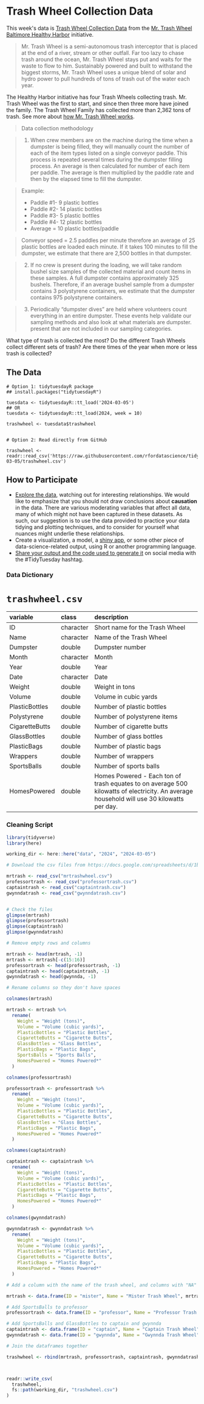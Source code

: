 # Trash Wheel Collection Data

This week's data is [Trash Wheel Collection Data](https://docs.google.com/spreadsheets/d/1b8Lbe-z3PNb3H8nSsSjrwK2B0ReAblL2/edit#gid=1143432795) from the [Mr. Trash Wheel](https://www.mrtrashwheel.com/) [Baltimore Healthy Harbor](https://www.waterfrontpartnership.org/healthy-harbor-initiative) initiative.

> Mr. Trash Wheel is a semi-autonomous trash interceptor that is placed at the end of a river, stream or other outfall. Far too lazy to chase trash around the ocean, Mr. Trash Wheel stays put and waits for the waste to flow to him. Sustainably powered and built to withstand the biggest storms, Mr. Trash Wheel uses a unique blend of solar and hydro power to pull hundreds of tons of trash out of the water each year.

The Healthy Harbor initiative has four Trash Wheels collecting trash. Mr. Trash Wheel was the first to start, and since then three more have joined the family. The Trash Wheel Family has collected more than 2,362 tons of trash. See more about [how Mr. Trash Wheel works](https://www.mrtrashwheel.com/technology/).

>Data collection methodology

>1. When crew members are on the machine during the time when a dumpster is being filled, they will manually count the number of each of the item types listed on a single conveyor paddle. This process is repeated several times during the dumpster filling process. An average is then calculated for number of each item per paddle. The average is then multiplied by the paddle rate and then by the elapsed time to fill the dumpster.

>Example:
> * Paddle #1- 9 plastic bottles
> * Paddle #2- 14 plastic bottles
> * Paddle #3- 5 plastic bottles
> * Paddle #4- 12 plastic bottles
> * Average = 10 plastic bottles/paddle

>Conveyor speed = 2.5 paddles per minute therefore an average of 25 plastic bottles are loaded each minute. If it takes 100 minutes to fill the dumpster, we estimate that there are 2,500 bottles in that dumpster.

>2. If no crew is present during the loading, we will take random bushel size samples of the collected material and count items in these samples. A full dumpster contains approximately 325 bushels. Therefore, if an average bushel sample from a dumpster contains 3 polystyrene containers, we estimate that the dumpster contains 975 polystyrene containers.

>3. Periodically “dumpster dives” are held where volunteers count everything in an entire dumpster. These events help validate our sampling methods and also look at what materials are dumpster. present that are not included in our sampling categories.

What type of trash is collected the most? Do the different Trash Wheels collect different sets of trash? Are there times of the year when more or less trash is collected? 

## The Data

```{r}
# Option 1: tidytuesdayR package 
## install.packages("tidytuesdayR")

tuesdata <- tidytuesdayR::tt_load('2024-03-05')
## OR
tuesdata <- tidytuesdayR::tt_load(2024, week = 10)

trashwheel <- tuesdata$trashwheel


# Option 2: Read directly from GitHub

trashwheel <- readr::read_csv('https://raw.githubusercontent.com/rfordatascience/tidytuesday/master/data/2024/2024-03-05/trashwheel.csv')

```

## How to Participate

- [Explore the data](https://r4ds.hadley.nz/), watching out for interesting relationships. We would like to emphasize that you should not draw conclusions about **causation** in the data. There are various moderating variables that affect all data, many of which might not have been captured in these datasets. As such, our suggestion is to use the data provided to practice your data tidying and plotting techniques, and to consider for yourself what nuances might underlie these relationships.
- Create a visualization, a model, a [shiny app](https://shiny.posit.co/), or some other piece of data-science-related output, using R or another programming language.
- [Share your output and the code used to generate it](../../../sharing.md) on social media with the #TidyTuesday hashtag.

### Data Dictionary

# `trashwheel.csv`

|variable       |class     |description    |
|:--------------|:---------|:--------------|
|ID             |character |Short name for the Trash Wheel             |
|Name           |character |Name of the Trash Wheel           |
|Dumpster       |double    |Dumpster number       |
|Month          |character |Month          |
|Year           |double    |Year           |
|Date           |character |Date           |
|Weight         |double    |Weight in tons         |
|Volume         |double    |Volume in cubic yards          |
|PlasticBottles |double    |Number of plastic bottles |
|Polystyrene    |double    |Number of polystyrene items    |
|CigaretteButts |double    |Number of cigarette butts |
|GlassBottles   |double    |Number of glass bottles   |
|PlasticBags    |double    |Number of plastic bags    |
|Wrappers       |double    |Number of wrappers       |
|SportsBalls    |double    |Number of sports balls    |
|HomesPowered   |double    |Homes Powered - Each ton of trash equates to on average 500 kilowatts of electricity.  An average household will use 30 kilowatts per day.   |


### Cleaning Script

``` r
library(tidyverse)
library(here)

working_dir <- here::here("data", "2024", "2024-03-05")

# Download the csv files from https://docs.google.com/spreadsheets/d/1b8Lbe-z3PNb3H8nSsSjrwK2B0ReAblL2/edit#gid=1143432795

mrtrash <- read_csv("mrtrashwheel.csv")
professortrash <- read_csv("professortrash.csv")
captaintrash <- read_csv("captaintrash.csv")
gwynndatrash <- read_csv("gwynndatrash.csv")


# Check the files
glimpse(mrtrash)
glimpse(professortrash)
glimpse(captaintrash)
glimpse(gwynndatrash)

# Remove empty rows and columns

mrtrash <- head(mrtrash, -1)
mrtrash <- mrtrash[-c(15:16)]
professortrash <- head(professortrash, -1)
captaintrash <- head(captaintrash, -1)
gwynndatrash <- head(gwynnda, -1)

# Rename columns so they don't have spaces

colnames(mrtrash)

mrtrash <- mrtrash %>% 
  rename(
    Weight = "Weight (tons)",
    Volume = "Volume (cubic yards)",
    PlasticBottles = "Plastic Bottles",
    CigaretteButts = "Cigarette Butts",
    GlassBottles = "Glass Bottles",
    PlasticBags = "Plastic Bags",
    SportsBalls = "Sports Balls",
    HomesPowered = "Homes Powered*"
  )

colnames(professortrash)

professortrash <- professortrash %>% 
  rename(
    Weight = "Weight (tons)",
    Volume = "Volume (cubic yards)",
    PlasticBottles = "Plastic Bottles",
    CigaretteButts = "Cigarette Butts",
    GlassBottles = "Glass Bottles",
    PlasticBags = "Plastic Bags",
    HomesPowered = "Homes Powered*"
  )

colnames(captaintrash)

captaintrash <- captaintrash %>% 
  rename(
    Weight = "Weight (tons)",
    Volume = "Volume (cubic yards)",
    PlasticBottles = "Plastic Bottles",
    CigaretteButts = "Cigarette Butts",
    PlasticBags = "Plastic Bags",
    HomesPowered = "Homes Powered*"
  )

colnames(gwynndatrash)

gwynndatrash <- gwynndatrash %>% 
  rename(
    Weight = "Weight (tons)",
    Volume = "Volume (cubic yards)",
    PlasticBottles = "Plastic Bottles",
    CigaretteButts = "Cigarette Butts",
    PlasticBags = "Plastic Bags",
    HomesPowered = "Homes Powered*"
  )

# Add a column with the name of the trash wheel, and columns with "NA" where the dataset doesn't have that information

mrtrash <- data.frame(ID = "mister", Name = "Mister Trash Wheel", mrtrash)

# Add SportsBalls to professor
professortrash <- data.frame(ID = "professor", Name = "Professor Trash Wheel", SportsBalls = NA, professortrash)

# Add SportsBalls and GlassBottles to captain and gwynnda
captaintrash <- data.frame(ID = "captain", Name = "Captain Trash Wheel", SportsBalls = NA, GlassBottles = NA, captaintrash)
gwynndatrash <- data.frame(ID = "gwynnda", Name = "Gwynnda Trash Wheel", SportsBalls = NA, GlassBottles = NA, gwynndatrash)

# Join the dataframes together

trashwheel <- rbind(mrtrash, professortrash, captaintrash, gwynndatrash)



readr::write_csv(
  trashwheel,
  fs::path(working_dir, "trashwheel.csv")
)
```
